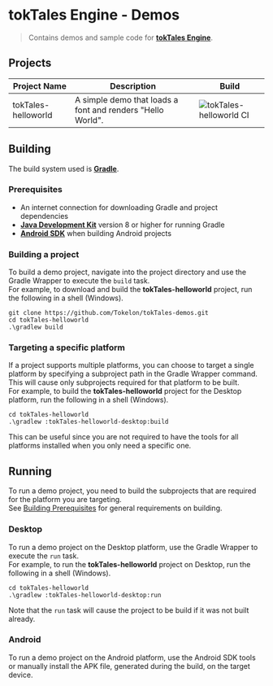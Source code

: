 # tokTales Engine - Demos

> Contains demos and sample code for **[tokTales Engine](https://github.com/Tokelon/tokTales)**.

## Projects

| Project Name | Description | Build |
| ------------ | ----------- | ----- |
| tokTales-helloworld | A simple demo that loads a font and renders "Hello World". | ![tokTales-helloworld CI](https://github.com/Tokelon/tokTales-demos/workflows/tokTales-helloworld%20CI/badge.svg) |

## Building

The build system used is **[Gradle](https://docs.gradle.org/current/userguide/userguide.html)**.

### Prerequisites

- An internet connection for downloading Gradle and project dependencies
- **[Java Development Kit](https://jdk.java.net/)** version 8 or higher for running Gradle
- **[Android SDK](https://developer.android.com/studio)** when building Android projects

### Building a project

To build a demo project, navigate into the project directory and use the Gradle Wrapper to execute the `build` task.  
For example, to download and build the **tokTales-helloworld** project, run the following in a shell (Windows).

    git clone https://github.com/Tokelon/tokTales-demos.git
    cd tokTales-helloworld
    .\gradlew build

### Targeting a specific platform

If a project supports multiple platforms, you can choose to target a single platform by specifying a subproject path in the Gradle Wrapper command. This will cause only subprojects required for that platform to be built.  
For example, to build the **tokTales-helloworld** project for the Desktop platform, run the following in a shell (Windows).

    cd tokTales-helloworld
    .\gradlew :tokTales-helloworld-desktop:build

This can be useful since you are not required to have the tools for all platforms installed when you only need a specific one.

## Running

To run a demo project, you need to build the subprojects that are required for the platform you are targeting.  
See [Building Prerequisites](#prerequisites) for general requirements on building.

### Desktop

To run a demo project on the Desktop platform, use the Gradle Wrapper to execute the `run` task.  
For example, to run the **tokTales-helloworld** project on Desktop, run the following in a shell (Windows).

    cd tokTales-helloworld
    .\gradlew :tokTales-helloworld-desktop:run

Note that the `run` task will cause the project to be build if it was not built already.

### Android

To run a demo project on the Android platform, use the Android SDK tools or manually install the APK file, generated during the build, on the target device.
